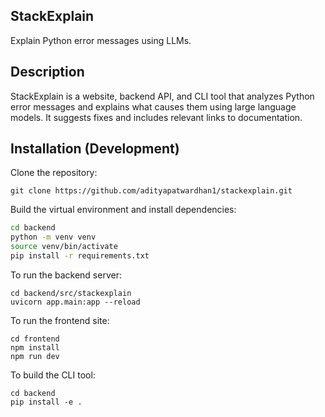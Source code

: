 ## StackExplain

Explain Python error messages using LLMs.

## Description 
StackExplain is a website, backend API, and CLI tool that analyzes Python error messages and explains what causes them using large language models. It suggests fixes and includes relevant links to documentation.

## Installation (Development)

Clone the repository:
```
git clone https://github.com/adityapatwardhan1/stackexplain.git
```

Build the virtual environment and install dependencies:
```bash
cd backend
python -m venv venv
source venv/bin/activate
pip install -r requirements.txt
```

To run the backend server:
```
cd backend/src/stackexplain
uvicorn app.main:app --reload
```

To run the frontend site:
```
cd frontend
npm install
npm run dev
```

To build the CLI tool:
```
cd backend
pip install -e .
```
